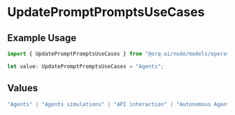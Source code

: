 # UpdatePromptPromptsUseCases

## Example Usage

```typescript
import { UpdatePromptPromptsUseCases } from "@orq-ai/node/models/operations";

let value: UpdatePromptPromptsUseCases = "Agents";
```

## Values

```typescript
"Agents" | "Agents simulations" | "API interaction" | "Autonomous Agents" | "Chatbots" | "Classification" | "Code understanding" | "Code writing" | "Documents QA" | "Conversation" | "Extraction" | "Multi-modal" | "Self-checking" | "SQL" | "Summarization" | "Tagging"
```